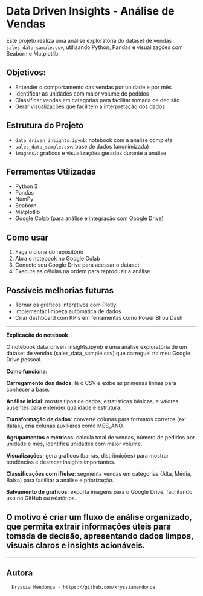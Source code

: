 # Data Driven Insights - Análise de Vendas

Este projeto realiza uma análise exploratória do dataset de vendas `sales_data_sample.csv`, utilizando Python, Pandas e visualizações com Seaborn e Matplotlib.

## Objetivos:

- Entender o comportamento das vendas por unidade e por mês
- Identificar as unidades com maior volume de pedidos
- Classificar vendas em categorias para facilitar tomada de decisão
- Gerar visualizações que facilitem a interpretação dos dados

## Estrutura do Projeto

- `data_driven_insights.ipynb`: notebook com a análise completa
- `sales_data_sample.csv`: base de dados (anonimizada)
- `imagens/`: gráficos e visualizações gerados durante a análise

## Ferramentas Utilizadas

- Python 3
- Pandas
- NumPy
- Seaborn
- Matplotlib
- Google Colab (para análise e integração com Google Drive)

## Como usar

1. Faça o clone do repositório
2. Abra o notebook no Google Colab
3. Conecte seu Google Drive para acessar o dataset
4. Execute as células na ordem para reproduzir a análise

## Possíveis melhorias futuras

- Tornar os gráficos interativos com Plotly
- Implementar limpeza automática de dados
- Criar dashboard com KPIs em ferramentas como Power BI ou Dash

---

**Explicação do notebook**

O notebook data_driven_insights.ipynb é uma análise exploratória de um dataset de vendas (sales_data_sample.csv) que carreguei no meu Google Drive pessoal.

**Como funciona:**

**Carregamento dos dados**: lê o CSV e exibe as primeiras linhas para conhecer a base.

**Análise inicial**: mostra tipos de dados, estatísticas básicas, e valores ausentes para entender qualidade e estrutura.

**Transformação de dados**: converte colunas para formatos corretos (ex: datas), cria colunas auxiliares como MES_ANO.

**Agrupamentos e métricas**: calcula total de vendas, número de pedidos por unidade e mês, identifica unidades com maior volume.

**Visualizações**: gera gráficos (barras, distribuições) para mostrar tendências e destacar insights importantes.

**Classificações com if/else**: segmenta vendas em categorias (Alta, Média, Baixa) para facilitar a análise e priorização.

**Salvamento de gráficos**: exporta imagens para o Google Drive, facilitando uso no GitHub ou relatórios.

## O motivo é criar um fluxo de análise organizado, que permita extrair informações úteis para tomada de decisão, apresentando dados limpos, visuais claros e insights acionáveis.

---

## Autora
      Kryssia Mendonça - https://github.com/kryssiamendonca
